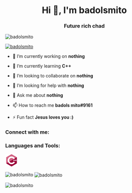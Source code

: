 <h1 align="center">Hi 👋, I'm badolsmito</h1>
<h3 align="center">Future rich chad</h3>

<p align="left"> <img src="https://komarev.com/ghpvc/?username=badolsmito&label=Profile%20views&color=0e75b6&style=flat" alt="badolsmito" /> </p>

<p align="left"> <a href="https://github.com/ryo-ma/github-profile-trophy"><img src="https://github-profile-trophy.vercel.app/?username=badolsmito" alt="badolsmito" /></a> </p>

- 🔭 I’m currently working on **nothing**

- 🌱 I’m currently learning **C++**

- 👯 I’m looking to collaborate on **nothing**

- 🤝 I’m looking for help with **nothing**

- 💬 Ask me about **nothing**

- 📫 How to reach me **badols mito#9161**

- ⚡ Fun fact **Jesus loves you :)**

<h3 align="left">Connect with me:</h3>
<p align="left">
</p>

<h3 align="left">Languages and Tools:</h3>
<p align="left"> <a href="https://www.w3schools.com/cpp/" target="_blank" rel="noreferrer"> <img src="https://raw.githubusercontent.com/devicons/devicon/master/icons/cplusplus/cplusplus-original.svg" alt="cplusplus" width="40" height="40"/> </a> </p>

<p><img align="left" src="https://github-readme-stats.vercel.app/api/top-langs?username=badolsmito&show_icons=true&locale=en&layout=compact" alt="badolsmito" /></p>

<p>&nbsp;<img align="center" src="https://github-readme-stats.vercel.app/api?username=badolsmito&show_icons=true&locale=en" alt="badolsmito" /></p>

<p><img align="center" src="https://github-readme-streak-stats.herokuapp.com/?user=badolsmito&" alt="badolsmito" /></p>


<!---
badolsmito/badolsmito is a ✨ special ✨ repository because its `README.md` (this file) appears on your GitHub profile.
You can click the Preview link to take a look at your changes.
--->

